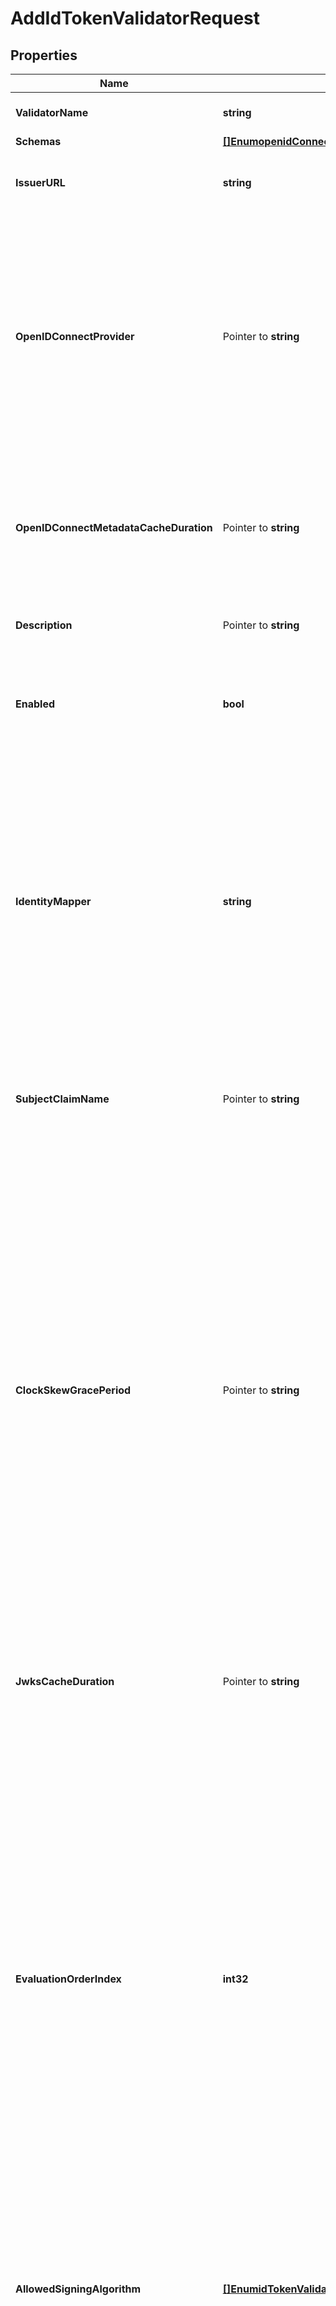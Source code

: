 # AddIdTokenValidatorRequest

## Properties

Name | Type | Description | Notes
------------ | ------------- | ------------- | -------------
**ValidatorName** | **string** | Name of the new ID Token Validator | 
**Schemas** | [**[]EnumopenidConnectIdTokenValidatorSchemaUrn**](EnumopenidConnectIdTokenValidatorSchemaUrn.md) |  | 
**IssuerURL** | **string** | Specifies the OpenID Connect provider&#39;s issuer URL. | 
**OpenIDConnectProvider** | Pointer to **string** | Specifies the OpenID Connect provider that issues ID tokens handled by this OpenID Connect ID Token Validator. This property is used in conjunction with the jwks-endpoint-path property. | [optional] 
**OpenIDConnectMetadataCacheDuration** | Pointer to **string** | How often the PingOne ID Token Validator should refresh its stored cache of OpenID Connect-related metadata. | [optional] 
**Description** | Pointer to **string** | A description for this ID Token Validator | [optional] 
**Enabled** | **bool** | Indicates whether this ID Token Validator is enabled for use in the Directory Server. | 
**IdentityMapper** | **string** | Specifies the name of the Identity Mapper that should be used to correlate an ID token subject value to a user entry. The claim name from which to obtain the subject (i.e. the currently logged-in user) may be configured using the subject-claim-name property. | 
**SubjectClaimName** | Pointer to **string** | The name of the token claim that contains the subject; i.e., the authenticated user. | [optional] 
**ClockSkewGracePeriod** | Pointer to **string** | Specifies the amount of clock skew that is tolerated by the ID Token Validator when evaluating whether a token is within its valid time interval. The duration specified by this parameter will be subtracted from the token&#39;s not-before (nbf) time and added to the token&#39;s expiration (exp) time, if present, to allow for any time difference between the local server&#39;s clock and the token issuer&#39;s clock. | [optional] 
**JwksCacheDuration** | Pointer to **string** | How often the ID Token Validator should refresh its cache of JWKS token signing keys. | [optional] 
**EvaluationOrderIndex** | **int32** | When multiple ID Token Validators are defined for a single Directory Server, this property determines the order in which the ID Token Validators are consulted. Values of this property must be unique among all ID Token Validators defined within Directory Server but not necessarily contiguous. ID Token Validators with lower values will be evaluated first to determine if they are able to validate the ID token. | 
**AllowedSigningAlgorithm** | [**[]EnumidTokenValidatorAllowedSigningAlgorithmProp**](EnumidTokenValidatorAllowedSigningAlgorithmProp.md) | Specifies an allow list of JWT signing algorithms that will be accepted by the OpenID Connect ID Token Validator. | 
**SigningCertificate** | Pointer to **[]string** | Specifies the locally stored certificates that may be used to validate the signature of an incoming ID token. This property may be specified if a JWKS endpoint should not be used to retrieve public signing keys. | [optional] 
**JwksEndpointPath** | Pointer to **string** | The relative path to the JWKS endpoint from which to retrieve one or more public signing keys that may be used to validate the signature of an incoming ID token. This path is relative to the base_url property defined for the validator&#39;s OpenID Connect provider. If jwks-endpoint-path is specified, the OpenID Connect ID Token Validator will not consult locally stored certificates for validating token signatures. | [optional] 

## Methods

### NewAddIdTokenValidatorRequest

`func NewAddIdTokenValidatorRequest(validatorName string, schemas []EnumopenidConnectIdTokenValidatorSchemaUrn, issuerURL string, enabled bool, identityMapper string, evaluationOrderIndex int32, allowedSigningAlgorithm []EnumidTokenValidatorAllowedSigningAlgorithmProp, ) *AddIdTokenValidatorRequest`

NewAddIdTokenValidatorRequest instantiates a new AddIdTokenValidatorRequest object
This constructor will assign default values to properties that have it defined,
and makes sure properties required by API are set, but the set of arguments
will change when the set of required properties is changed

### NewAddIdTokenValidatorRequestWithDefaults

`func NewAddIdTokenValidatorRequestWithDefaults() *AddIdTokenValidatorRequest`

NewAddIdTokenValidatorRequestWithDefaults instantiates a new AddIdTokenValidatorRequest object
This constructor will only assign default values to properties that have it defined,
but it doesn't guarantee that properties required by API are set

### GetValidatorName

`func (o *AddIdTokenValidatorRequest) GetValidatorName() string`

GetValidatorName returns the ValidatorName field if non-nil, zero value otherwise.

### GetValidatorNameOk

`func (o *AddIdTokenValidatorRequest) GetValidatorNameOk() (*string, bool)`

GetValidatorNameOk returns a tuple with the ValidatorName field if it's non-nil, zero value otherwise
and a boolean to check if the value has been set.

### SetValidatorName

`func (o *AddIdTokenValidatorRequest) SetValidatorName(v string)`

SetValidatorName sets ValidatorName field to given value.


### GetSchemas

`func (o *AddIdTokenValidatorRequest) GetSchemas() []EnumopenidConnectIdTokenValidatorSchemaUrn`

GetSchemas returns the Schemas field if non-nil, zero value otherwise.

### GetSchemasOk

`func (o *AddIdTokenValidatorRequest) GetSchemasOk() (*[]EnumopenidConnectIdTokenValidatorSchemaUrn, bool)`

GetSchemasOk returns a tuple with the Schemas field if it's non-nil, zero value otherwise
and a boolean to check if the value has been set.

### SetSchemas

`func (o *AddIdTokenValidatorRequest) SetSchemas(v []EnumopenidConnectIdTokenValidatorSchemaUrn)`

SetSchemas sets Schemas field to given value.


### GetIssuerURL

`func (o *AddIdTokenValidatorRequest) GetIssuerURL() string`

GetIssuerURL returns the IssuerURL field if non-nil, zero value otherwise.

### GetIssuerURLOk

`func (o *AddIdTokenValidatorRequest) GetIssuerURLOk() (*string, bool)`

GetIssuerURLOk returns a tuple with the IssuerURL field if it's non-nil, zero value otherwise
and a boolean to check if the value has been set.

### SetIssuerURL

`func (o *AddIdTokenValidatorRequest) SetIssuerURL(v string)`

SetIssuerURL sets IssuerURL field to given value.


### GetOpenIDConnectProvider

`func (o *AddIdTokenValidatorRequest) GetOpenIDConnectProvider() string`

GetOpenIDConnectProvider returns the OpenIDConnectProvider field if non-nil, zero value otherwise.

### GetOpenIDConnectProviderOk

`func (o *AddIdTokenValidatorRequest) GetOpenIDConnectProviderOk() (*string, bool)`

GetOpenIDConnectProviderOk returns a tuple with the OpenIDConnectProvider field if it's non-nil, zero value otherwise
and a boolean to check if the value has been set.

### SetOpenIDConnectProvider

`func (o *AddIdTokenValidatorRequest) SetOpenIDConnectProvider(v string)`

SetOpenIDConnectProvider sets OpenIDConnectProvider field to given value.

### HasOpenIDConnectProvider

`func (o *AddIdTokenValidatorRequest) HasOpenIDConnectProvider() bool`

HasOpenIDConnectProvider returns a boolean if a field has been set.

### GetOpenIDConnectMetadataCacheDuration

`func (o *AddIdTokenValidatorRequest) GetOpenIDConnectMetadataCacheDuration() string`

GetOpenIDConnectMetadataCacheDuration returns the OpenIDConnectMetadataCacheDuration field if non-nil, zero value otherwise.

### GetOpenIDConnectMetadataCacheDurationOk

`func (o *AddIdTokenValidatorRequest) GetOpenIDConnectMetadataCacheDurationOk() (*string, bool)`

GetOpenIDConnectMetadataCacheDurationOk returns a tuple with the OpenIDConnectMetadataCacheDuration field if it's non-nil, zero value otherwise
and a boolean to check if the value has been set.

### SetOpenIDConnectMetadataCacheDuration

`func (o *AddIdTokenValidatorRequest) SetOpenIDConnectMetadataCacheDuration(v string)`

SetOpenIDConnectMetadataCacheDuration sets OpenIDConnectMetadataCacheDuration field to given value.

### HasOpenIDConnectMetadataCacheDuration

`func (o *AddIdTokenValidatorRequest) HasOpenIDConnectMetadataCacheDuration() bool`

HasOpenIDConnectMetadataCacheDuration returns a boolean if a field has been set.

### GetDescription

`func (o *AddIdTokenValidatorRequest) GetDescription() string`

GetDescription returns the Description field if non-nil, zero value otherwise.

### GetDescriptionOk

`func (o *AddIdTokenValidatorRequest) GetDescriptionOk() (*string, bool)`

GetDescriptionOk returns a tuple with the Description field if it's non-nil, zero value otherwise
and a boolean to check if the value has been set.

### SetDescription

`func (o *AddIdTokenValidatorRequest) SetDescription(v string)`

SetDescription sets Description field to given value.

### HasDescription

`func (o *AddIdTokenValidatorRequest) HasDescription() bool`

HasDescription returns a boolean if a field has been set.

### GetEnabled

`func (o *AddIdTokenValidatorRequest) GetEnabled() bool`

GetEnabled returns the Enabled field if non-nil, zero value otherwise.

### GetEnabledOk

`func (o *AddIdTokenValidatorRequest) GetEnabledOk() (*bool, bool)`

GetEnabledOk returns a tuple with the Enabled field if it's non-nil, zero value otherwise
and a boolean to check if the value has been set.

### SetEnabled

`func (o *AddIdTokenValidatorRequest) SetEnabled(v bool)`

SetEnabled sets Enabled field to given value.


### GetIdentityMapper

`func (o *AddIdTokenValidatorRequest) GetIdentityMapper() string`

GetIdentityMapper returns the IdentityMapper field if non-nil, zero value otherwise.

### GetIdentityMapperOk

`func (o *AddIdTokenValidatorRequest) GetIdentityMapperOk() (*string, bool)`

GetIdentityMapperOk returns a tuple with the IdentityMapper field if it's non-nil, zero value otherwise
and a boolean to check if the value has been set.

### SetIdentityMapper

`func (o *AddIdTokenValidatorRequest) SetIdentityMapper(v string)`

SetIdentityMapper sets IdentityMapper field to given value.


### GetSubjectClaimName

`func (o *AddIdTokenValidatorRequest) GetSubjectClaimName() string`

GetSubjectClaimName returns the SubjectClaimName field if non-nil, zero value otherwise.

### GetSubjectClaimNameOk

`func (o *AddIdTokenValidatorRequest) GetSubjectClaimNameOk() (*string, bool)`

GetSubjectClaimNameOk returns a tuple with the SubjectClaimName field if it's non-nil, zero value otherwise
and a boolean to check if the value has been set.

### SetSubjectClaimName

`func (o *AddIdTokenValidatorRequest) SetSubjectClaimName(v string)`

SetSubjectClaimName sets SubjectClaimName field to given value.

### HasSubjectClaimName

`func (o *AddIdTokenValidatorRequest) HasSubjectClaimName() bool`

HasSubjectClaimName returns a boolean if a field has been set.

### GetClockSkewGracePeriod

`func (o *AddIdTokenValidatorRequest) GetClockSkewGracePeriod() string`

GetClockSkewGracePeriod returns the ClockSkewGracePeriod field if non-nil, zero value otherwise.

### GetClockSkewGracePeriodOk

`func (o *AddIdTokenValidatorRequest) GetClockSkewGracePeriodOk() (*string, bool)`

GetClockSkewGracePeriodOk returns a tuple with the ClockSkewGracePeriod field if it's non-nil, zero value otherwise
and a boolean to check if the value has been set.

### SetClockSkewGracePeriod

`func (o *AddIdTokenValidatorRequest) SetClockSkewGracePeriod(v string)`

SetClockSkewGracePeriod sets ClockSkewGracePeriod field to given value.

### HasClockSkewGracePeriod

`func (o *AddIdTokenValidatorRequest) HasClockSkewGracePeriod() bool`

HasClockSkewGracePeriod returns a boolean if a field has been set.

### GetJwksCacheDuration

`func (o *AddIdTokenValidatorRequest) GetJwksCacheDuration() string`

GetJwksCacheDuration returns the JwksCacheDuration field if non-nil, zero value otherwise.

### GetJwksCacheDurationOk

`func (o *AddIdTokenValidatorRequest) GetJwksCacheDurationOk() (*string, bool)`

GetJwksCacheDurationOk returns a tuple with the JwksCacheDuration field if it's non-nil, zero value otherwise
and a boolean to check if the value has been set.

### SetJwksCacheDuration

`func (o *AddIdTokenValidatorRequest) SetJwksCacheDuration(v string)`

SetJwksCacheDuration sets JwksCacheDuration field to given value.

### HasJwksCacheDuration

`func (o *AddIdTokenValidatorRequest) HasJwksCacheDuration() bool`

HasJwksCacheDuration returns a boolean if a field has been set.

### GetEvaluationOrderIndex

`func (o *AddIdTokenValidatorRequest) GetEvaluationOrderIndex() int32`

GetEvaluationOrderIndex returns the EvaluationOrderIndex field if non-nil, zero value otherwise.

### GetEvaluationOrderIndexOk

`func (o *AddIdTokenValidatorRequest) GetEvaluationOrderIndexOk() (*int32, bool)`

GetEvaluationOrderIndexOk returns a tuple with the EvaluationOrderIndex field if it's non-nil, zero value otherwise
and a boolean to check if the value has been set.

### SetEvaluationOrderIndex

`func (o *AddIdTokenValidatorRequest) SetEvaluationOrderIndex(v int32)`

SetEvaluationOrderIndex sets EvaluationOrderIndex field to given value.


### GetAllowedSigningAlgorithm

`func (o *AddIdTokenValidatorRequest) GetAllowedSigningAlgorithm() []EnumidTokenValidatorAllowedSigningAlgorithmProp`

GetAllowedSigningAlgorithm returns the AllowedSigningAlgorithm field if non-nil, zero value otherwise.

### GetAllowedSigningAlgorithmOk

`func (o *AddIdTokenValidatorRequest) GetAllowedSigningAlgorithmOk() (*[]EnumidTokenValidatorAllowedSigningAlgorithmProp, bool)`

GetAllowedSigningAlgorithmOk returns a tuple with the AllowedSigningAlgorithm field if it's non-nil, zero value otherwise
and a boolean to check if the value has been set.

### SetAllowedSigningAlgorithm

`func (o *AddIdTokenValidatorRequest) SetAllowedSigningAlgorithm(v []EnumidTokenValidatorAllowedSigningAlgorithmProp)`

SetAllowedSigningAlgorithm sets AllowedSigningAlgorithm field to given value.


### GetSigningCertificate

`func (o *AddIdTokenValidatorRequest) GetSigningCertificate() []string`

GetSigningCertificate returns the SigningCertificate field if non-nil, zero value otherwise.

### GetSigningCertificateOk

`func (o *AddIdTokenValidatorRequest) GetSigningCertificateOk() (*[]string, bool)`

GetSigningCertificateOk returns a tuple with the SigningCertificate field if it's non-nil, zero value otherwise
and a boolean to check if the value has been set.

### SetSigningCertificate

`func (o *AddIdTokenValidatorRequest) SetSigningCertificate(v []string)`

SetSigningCertificate sets SigningCertificate field to given value.

### HasSigningCertificate

`func (o *AddIdTokenValidatorRequest) HasSigningCertificate() bool`

HasSigningCertificate returns a boolean if a field has been set.

### GetJwksEndpointPath

`func (o *AddIdTokenValidatorRequest) GetJwksEndpointPath() string`

GetJwksEndpointPath returns the JwksEndpointPath field if non-nil, zero value otherwise.

### GetJwksEndpointPathOk

`func (o *AddIdTokenValidatorRequest) GetJwksEndpointPathOk() (*string, bool)`

GetJwksEndpointPathOk returns a tuple with the JwksEndpointPath field if it's non-nil, zero value otherwise
and a boolean to check if the value has been set.

### SetJwksEndpointPath

`func (o *AddIdTokenValidatorRequest) SetJwksEndpointPath(v string)`

SetJwksEndpointPath sets JwksEndpointPath field to given value.

### HasJwksEndpointPath

`func (o *AddIdTokenValidatorRequest) HasJwksEndpointPath() bool`

HasJwksEndpointPath returns a boolean if a field has been set.


[[Back to Model list]](../README.md#documentation-for-models) [[Back to API list]](../README.md#documentation-for-api-endpoints) [[Back to README]](../README.md)


